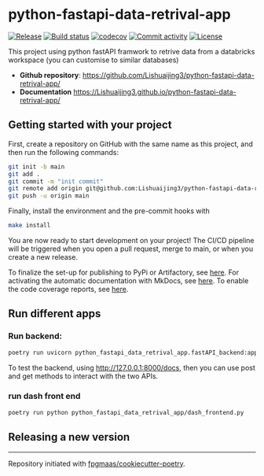 # python-fastapi-data-retrival-app

[![Release](https://img.shields.io/github/v/release/Lishuaijing3/python-fastapi-data-retrival-app)](https://img.shields.io/github/v/release/Lishuaijing3/python-fastapi-data-retrival-app)
[![Build status](https://img.shields.io/github/actions/workflow/status/Lishuaijing3/python-fastapi-data-retrival-app/main.yml?branch=main)](https://github.com/Lishuaijing3/python-fastapi-data-retrival-app/actions/workflows/main.yml?query=branch%3Amain)
[![codecov](https://codecov.io/gh/Lishuaijing3/python-fastapi-data-retrival-app/branch/main/graph/badge.svg)](https://codecov.io/gh/Lishuaijing3/python-fastapi-data-retrival-app)
[![Commit activity](https://img.shields.io/github/commit-activity/m/Lishuaijing3/python-fastapi-data-retrival-app)](https://img.shields.io/github/commit-activity/m/Lishuaijing3/python-fastapi-data-retrival-app)
[![License](https://img.shields.io/github/license/Lishuaijing3/python-fastapi-data-retrival-app)](https://img.shields.io/github/license/Lishuaijing3/python-fastapi-data-retrival-app)

This project using python fastAPI framwork to retrive data from a databricks workspace (you can customise to similar databases)

- **Github repository**: <https://github.com/Lishuaijing3/python-fastapi-data-retrival-app/>
- **Documentation** <https://Lishuaijing3.github.io/python-fastapi-data-retrival-app/>

## Getting started with your project

First, create a repository on GitHub with the same name as this project, and then run the following commands:

``` bash
git init -b main
git add .
git commit -m "init commit"
git remote add origin git@github.com:Lishuaijing3/python-fastapi-data-retrival-app.git
git push -u origin main
```

Finally, install the environment and the pre-commit hooks with 

```bash
make install
```

You are now ready to start development on your project! The CI/CD
pipeline will be triggered when you open a pull request, merge to main,
or when you create a new release.

To finalize the set-up for publishing to PyPi or Artifactory, see
[here](https://fpgmaas.github.io/cookiecutter-poetry/features/publishing/#set-up-for-pypi).
For activating the automatic documentation with MkDocs, see
[here](https://fpgmaas.github.io/cookiecutter-poetry/features/mkdocs/#enabling-the-documentation-on-github).
To enable the code coverage reports, see [here](https://fpgmaas.github.io/cookiecutter-poetry/features/codecov/).


## Run different apps

### Run backend:
``` bash
poetry run uvicorn python_fastapi_data_retrival_app.fastAPI_backend:app --port 8000 --reload 
``` 
To test the backend, using http://127.0.0.1:8000/docs, then you can use post and get methods to interact with the two APIs.

### run dash front end
``` bash
poetry run python python_fastapi_data_retrival_app/dash_frontend.py
``` 
## Releasing a new version



---

Repository initiated with [fpgmaas/cookiecutter-poetry](https://github.com/fpgmaas/cookiecutter-poetry).